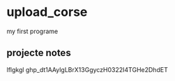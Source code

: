 # upload_corse
my first programe


## projecte notes
lflgkgl
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
